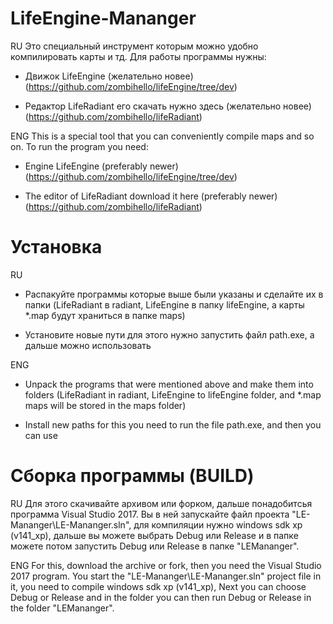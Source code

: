 # LifeEngine-Mananger
RU
Это специальный инструмент которым можно удобно компилировать карты и тд.
Для работы программы нужны:
* Движок LifeEngine (желательно новее) (https://github.com/zombihello/lifeEngine/tree/dev)

* Редактор LifeRadiant его скачать нужно здесь (желательно новее) (https://github.com/zombihello/lifeRadiant)

ENG
This is a special tool that you can conveniently compile maps and so on.
To run the program you need:
* Engine LifeEngine (preferably newer) (https://github.com/zombihello/lifeEngine/tree/dev)

* The editor of LifeRadiant download it here (preferably newer) (https://github.com/zombihello/lifeRadiant)

# Установка
RU
* Распакуйте программы которые выше были указаны и сделайте их в папки 
(LifeRadiant в radiant, LifeEngine в папку lifeEngine, а карты *.map будут храниться в папке maps)

* Установите новые пути для этого нужно запустить файл path.exe, а дальше можно использовать

ENG
* Unpack the programs that were mentioned above and make them into folders
(LifeRadiant in radiant, LifeEngine to lifeEngine folder, and *.map maps will be stored in the maps folder)

* Install new paths for this you need to run the file path.exe, and then you can use

# Сборка программы (BUILD)
RU
Для этого скачивайте архивом или форком, дальше понадобитсья программа Visual Studio 2017.
Вы в ней запускайте файл проекта "LE-Mananger\LE-Mananger.sln", для компиляции нужно windows sdk xp (v141_xp), 
дальше вы можете выбрать Debug или Release и в папке можете потом запустить Debug или Release в папке "LEMananger".

ENG
For this, download the archive or fork, then you need the Visual Studio 2017 program.
You start the "LE-Mananger\LE-Mananger.sln" project file in it, you need to compile windows sdk xp (v141_xp),
Next you can choose Debug or Release and in the folder you can then run Debug or Release in the folder "LEMananger".
